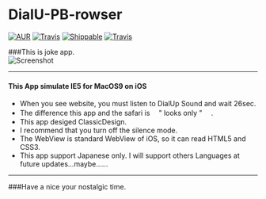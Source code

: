 # DialU-PB-rowser 
[![AUR](https://img.shields.io/aur/license/yaourt.svg?maxAge=2592000?style=plastic)]()
[![Travis](https://img.shields.io/badge/Swift-1.2-brightgreen.svg)]()
[![Shippable](https://img.shields.io/shippable/5444c5ecb904a4b21567b0ff.svg?maxAge=2592000)]()
[![Travis](https://img.shields.io/badge/target-ios-lightgrey.svg)]()

###This is joke app.  
![Screenshot](https://github.com/murataka9/DialU-PB-rowser/RM-images/sukusyo.png)
***
#### This App simulate IE5 for MacOS9 on iOS
- When you see website, you must listen to DialUp Sound and wait 26sec.
- The difference this app and the safari is　 " looks only "　 .
- This app desiged ClassicDesign.
- I recommend that you turn off the silence mode.
- The WebView is standard WebView of iOS, so it can read HTML5 and CSS3.
- This app support Japanese only. I will support others Languages at future updates...maybe......

***
###Have a nice your nostalgic time.

